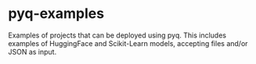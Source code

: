 # pyq-examples
Examples of projects that can be deployed using pyq. This includes examples of HuggingFace and Scikit-Learn models, accepting files and/or JSON as input.

